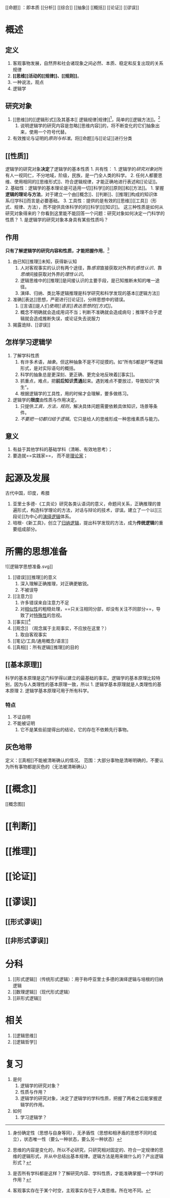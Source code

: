 [[命题]] ：即本质
[[分析]] 
[[综合]] 
[[抽象]] 
[[概括]] 
[[论证]] 
[[谬误]] 
# 概述
## 定义
1. 客观事物发展，自然界和社会诸现象之间必然、本质、稳定和反复出现的关系规律
2. **[[思维]]活动的[[规律]]、[[规则]]**。
3. 一种说法，观点
4. 逻辑学
## 研究对象
1. [[思维]]的[[逻辑形式]]及其基本[[ 逻辑规律|规律]][^4]，简单的[[逻辑方法]]。[^2]
	1. 说明逻辑学的研究内容是忽略[[思维内容]]的，将不断变化的它们抽象出来，使用一个符号代替。
2. 有效推论与证明的*原则与标准*。将[[命题]]与[[论证]]进行分类
## [[性质]] 
逻辑学的研究对象**决定**了逻辑学的基本性质
	1. 共有性：
		1. 逻辑学的*研究对象*对所有人一视同仁，不分地域，阶级，民族，是一门全人类的科学。
		2. 任何人都要思维、使用相同的[[思维形式]]、符合逻辑规律，才能正确地进行表述和[[论证]]。
	2. 基础性：逻辑学的基本理论是可适用一切[[科学]]的[[原则]]和[[方法]]。
		1. 掌握**逻辑的理论与方法**，对于建立一个由[[概念]]、[[判断]]、[[推理]]构成的知识体系/[[学科]]而言是必要基础。
	3. 工具性：提供的是有效的[[思维]][[工具]]（形式、规律、方法），而不提供具体科学的的[[科学]][[知识]]。
这三种性质是如何从研究对象得来的？你看到这里能不能回答一个问题：研究对象如何决定一门科学的性质？
	1. 是逻辑学的研究对象本身具有某些性质吗？
## 作用
**只有了解逻辑学的研究内容和性质，才能把握作用**。[^3] 
1. 由已知[[推理]]未知，获得新认知
	1. 人对客观事实的认识有两个途径，靠*感官*直接获取对外界的*感性认识*、靠*思维*间接获取对外界的*理性认识*。
	2. 逻辑思维中的[[推理]]是间接认识的主要手段，是已知推断未知的唯一途径。
	3. 演绎、归纳、类比等逻辑推理是科学研究和科学发现的基本[[逻辑方法]] 
2. 准确[[表达]]思想，严密进行[[论证]]，分辨思想中的错误。
	1. [[言语]]是人们*使用[[语言]]表达思想的[[方式]]*。
	2. 概念不明确就会造成用词不当；判断不准确就会造成病句；推理不合乎逻辑就会造成推断失误，或论证失去说服力
3. 揭露诡辩、[[谬误]] 
## 怎样学习逻辑学
1. 了解学科性质
	1. 有许多术语，*抽象*。但这种抽象不是不可捉摸的。如“所有S都是P”等逻辑形式，是对实际语句的概括。
	2. 科学的抽象总是更深刻、更正确、更完全地反映着[[事实]]。
	3. 抓重点，难点，把**前后知识贯通**起来。遇到难点不要放过，导致知识“夹生”。
	4. 根据逻辑学的工具性，用的时候才会理解，要多做练习。
2. 逻辑学的**限度**由性质与作用决定。
	1. 只提供*工具，方法，规则*，解决具体问题需要依赖具体知识，场景等条件。
	2. *不要把一切都归结于逻辑*。它只是给人的思维形成一种思维素质与能力。
## 意义
1. 有益于其他学科的基础学科（清晰、有效地思考）；
2. 要造就==实践家==， 而不是<u>理论家</u>；
# 起源及发展
古代中国，印度，希腊
1. 亚里士多德-《工具论》研究各类认语词的意义，命题间关系，正确推理的普遍形式，构造科学理论的方法，对话与辩论的技术，谬误。建立了一个以[[三段论]]为中心的<u>演绎逻辑</u>体系。
2. 培根-《新工具》，创立了<u>归纳逻辑</u>，提出科学发现的方法，成为**传统逻辑**的重要组成部分。
# 所需的思想准备
![[逻辑学思想准备.svg]]
1. [[错误]][[推理]]的意义
	1. 深入理解正确推理，对正确更敏锐。
	2. 不被误导
2. [[注意力]] 
	1. 许多错误来自注意力不足
	2. 对<u>相似性</u>的粗糙处理，==只关注相同分部，却没有关注不同部分==，导致了对<u>特殊性</u>的忽视。
3. [[事实]][^1] 
4. [[观念]] （观念属于主观事实，不应放在这里？）
	1. 取自客观事实
5. [[笔记/工具/通用概念/语言]] 
6. [[真相]]：所有逻辑[[推理]]的目的
## [[基本原理]] 
科学的基本原理是这门科学得以建立的最基础的事实。逻辑学的基本原理比较特别，因为与人类理性的基本原理一致，所以
	1. 逻辑学基本原理就是人类理性的基本原理
	2. 逻辑学基本原理可用于所有科学。
### 特点
1. 不证自明
2. 不能被证明
	1. 它不是某些前提得出的结论，它的存在不依赖先行事物。
## 灰色地带
定义：[[真相]]不能被清晰确认的情况。
范围：大部分事物是清晰明确的，不要认为所有事物都是灰色的（无法被清晰确认）
# [[概念]] 
[[概念图]]  
# [[判断]] 
# [[推理]] 
# [[论证]] 
# [[谬误]] 
## [[形式谬误]] 
## [[非形式谬误]] 
# 分科
1. [[形式逻辑]]（传统形式逻辑）：用于称呼亚里士多德的演绎逻辑与培根的归纳逻辑
2. [[数理逻辑]]（现代形式逻辑）
3. [[非形式逻辑]] 
# 相关
1. [[逻辑思维]] 
2. [[逻辑哲学]] 
# 复习
1. 是何
	1. 逻辑学的研究对象？
	2. 性质与作用？
	3. 逻辑学的研究对象，决定了逻辑学的学科性质，把握了两者之后能掌握逻辑学的作用。
2. 如何
	1. 学习逻辑学？




[^1]: 客观事实存在于某个时空，主观事实存在于人类思维。所在地不同。
[^2]: 思维的内容是变化的，所以不必研究，只研究相对固定的、符合一定规律的思维的逻辑形式，并从中总结出基本规律。逻辑方法是用来做什么的？产出逻辑形式？
[^3]: 是否所有学科都是这样？了解研究内容、学科性质，才能准确掌握一个学科的作用？
[^4]: 身份确定性（思想与自身等同），无矛盾性（思想和相矛盾的思想不同时成立），状态唯一性（要么一种状态，要么另一种状态）